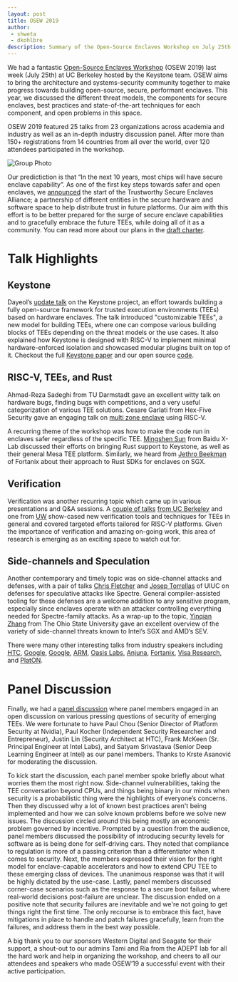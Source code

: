 ```yaml
---
layout: post
title: OSEW 2019
author: 
 - shweta
 - dkohlbre
description: Summary of the Open-Source Enclaves Workshop on July 25th 2019
---
```


We had a fantastic [Open-Source Enclaves
Workshop](https://keystone-enclave.org/open-source-enclaves-workshop/)
(OSEW 2019) last week (July 25th) at UC Berkeley hosted by the
Keystone team. OSEW aims to bring the architecture and
systems-security community together to make progress towards building
open-source, secure, performant enclaves. This year, we discussed the
different threat models, the components for secure enclaves, best
practices and state-of-the-art techniques for each component, and open
problems in this space.

OSEW 2019 featured 25 talks from 23 organizations across academia and
industry as well as an in-depth industry discussion panel. After more
than 150+ registrations from 14 countries from all over the world,
over 120 attendees participated in the workshop.


![Group Photo](https://keystone-enclave.org/files/OSEW19_Group.jpg)

Our predictiction is that “In the next 10 years, most chips will have
secure enclave capability”. As one of the first key steps towards
safer and open enclaves, we
[announced](https://www.youtube.com/watch?v=Y3etcxOzZXU) the start of
the Trustworthy Secure Enclaves Alliance; a partnership of different
entities in the secure hardware and software space to help distribute
trust in future platforms. Our aim with this effort is to be better
prepared for the surge of secure enclave capabilities and to
gracefully embrace the future TEEs, while doing all of it as a
community. You can read more about our plans in the [draft
charter](https://docs.google.com/document/d/1Njd3ftyQJFzzZpoSX0mD4sHTyTy4myXZFsdjWYI7WDg/edit?usp=sharing).


# Talk Highlights

## Keystone

Dayeol’s [update
talk](https://www.youtube.com/watch?v=HoERuxbcci4) on the Keystone
project, an effort towards building a fully open-source framework for
trusted execution environments (TEEs) based on hardware enclaves. The
talk introduced "customizable TEEs", a new model for building TEEs,
where one can compose various building blocks of TEEs depending on the
threat models or the use cases. It also explained how Keystone is
designed with RISC-V to implement minimal hardware-enforced isolation
and showcased modular plugins built on top of it. Checkout the full
[Keystone paper](https://arxiv.org/abs/1907.10119) and our open source
[code](https://github.com/keystone-enclave).


##  RISC-V, TEEs, and Rust

Ahmad-Reza Sadeghi from TU Darmstadt gave an excellent witty talk on
hardware bugs, finding bugs with competitions, and a very useful
categorization of various TEE solutions. Cesare Garlati from Hex-Five
Security gave an engaging talk on [multi zone
enclave](https://www.youtube.com/watch?v=c1EhF87la68) using RISC-V.

A recurring theme of the workshop was how to make the code run in
enclaves safer regardless of the specific TEE. [Mingshen
Sun](https://www.youtube.com/watch?v=NJuiOb8HJ9A) from Baidu X-Lab
discussed their efforts on bringing Rust support to Keystone, as well
as their general Mesa TEE platform. Similarly, we heard from [Jethro
Beekman](https://www.youtube.com/watch?v=hqeRQ5-_ALk) of Fortanix
about their approach to Rust SDKs for enclaves on SGX.

## Verification

Verification was another recurring topic which came up in various
presentations and Q&A sessions. A [couple of 
talks](https://www.youtube.com/watch?v=vWekd4qMsto) 
[from UC Berkeley](https://www.youtube.com/watch?v=qNYf78zkWdI) and one from
[UW](https://keystone-enclave.org/open-source-enclaves-workshop/slides/OSEW19_LukeNelson_UW.pdf)
show-cased new verification tools and techniques for TEEs in general
and covered targeted efforts tailored for RISC-V platforms. Given the
importance of verification and amazing on-going work, this area of
research is emerging as an exciting space to watch out for.

## Side-channels and Speculation

Another contemporary and timely topic was on side-channel attacks and
defenses, with a pair of talks [Chris
Fletcher](https://www.youtube.com/watch?v=GXQSGUjLab4) and [Josep
Torrellas](https://www.youtube.com/watch?v=b4Z71M2-W8U) of UIUC on
defenses for speculative attacks like Spectre. General
compiler-assisted tooling for these defenses are a welcome addition to
any sensitive program, especially since enclaves operate with an
attacker controlling everything needed for Spectre-family attacks. As
a wrap-up to the topic, [Yinqian
Zhang](https://www.youtube.com/watch?v=sSYGzf9xAmA) from The Ohio
State University gave an excellent overview of the variety of
side-channel threats known to Intel’s SGX and AMD’s SEV.

There were many other interesting talks from industry speakers
including [HTC](https://www.youtube.com/watch?v=LK5WTOwf2A0),
[Google](https://www.youtube.com/watch?v=ph-zDajG-9Y),
[Google](https://www.youtube.com/watch?v=TlHlb0zR0zg),
[ARM](https://www.youtube.com/watch?v=IgWcL4ztW1I), [Oasis
Labs](https://www.youtube.com/watch?v=IFOp1mdCbHM),
[Anjuna](https://www.youtube.com/watch?v=fSn8nIy0eD0),
[Fortanix](https://www.youtube.com/watch?v=hqeRQ5-_ALk), [Visa
Research](https://www.youtube.com/watch?v=fq4e9U6HxIA), and
[PlatON](https://www.youtube.com/watch?v=twqQ1OOLo10).

# Panel Discussion

Finally, we had a [panel
discussion](https://www.youtube.com/watch?v=nUos-CohJ6c) where panel
members engaged in an open discussion on various pressing questions of
security of emerging TEEs. We were fortunate to have Paul Chou (Senior
Director of Platform Security at Nvidia), Paul Kocher (Independent
Security Researcher and Entrepreneur), Justin Lin (Security Architect
at HTC), Frank McKeen (Sr. Principal Engineer at Intel Labs), and
Satyam Srivastava (Senior Deep Learning Engineer at Intel) as our
panel members. Thanks to Krste Asanović for moderating the discussion.

To kick start the discussion, each panel member spoke briefly about
what worries them the most right now. Side-channel vulnerabilities,
taking the TEE conversation beyond CPUs, and things being binary in
our minds when security is a probabilistic thing were the highlights
of everyone’s concerns. Then they discussed why a lot of known best
practices aren't being implemented and how we can solve known problems
before we solve new issues. The discussion circled around this being
mostly an economic problem governed by incentive. Prompted by a
question from the audience, panel members discussed the possibility of
introducing security levels for software as is being done for
self-driving cars. They noted that compliance to regulation is more of
a passing criterion than a differentiator when it comes to
security. Next, the members expressed their vision for the right model
for enclave-capable accelerators and how to extend CPU TEE to these
emerging class of devices. The unanimous response was that it will be
highly dictated by the use-case. Lastly, panel members discussed
corner-case scenarios such as the response to a secure boot failure,
where real-world decisions post-failure are unclear. The discussion
ended on a positive note that security failures are inevitable and
we're not going to get things right the first time. The only recourse
is to embrace this fact, have mitigations in place to handle and patch
failures gracefully, learn from the failures, and address them in the
best way possible.

A big thank you to our sponsors Western Digital and Seagate for their
support, a shout-out to our admins Tami and Ria from the ADEPT lab for
all the hard work and help in organizing the workshop, and cheers to
all our attendees and speakers who made OSEW’19 a successful event
with their active participation.
